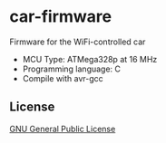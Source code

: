 car-firmware
============

Firmware for the WiFi-controlled car

- MCU Type: ATMega328p at 16 MHz
- Programming language: C
- Compile with avr-gcc

License
----
[GNU General Public License](http://www.gnu.org/licenses/gpl.txt "GNU General Public License")
